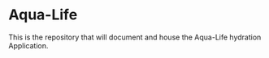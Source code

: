 # Aqua-Life
This is the repository that will document and house the Aqua-Life hydration Application.
